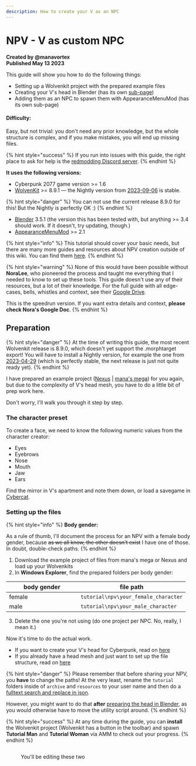 ```yaml
---
description: How to create your V as an NPC
---
```


# NPV - V as custom NPC

**Created by @manavortex**\
**Published May 13 2023**

This guide will show you how to do the following things:&#x20;

* Setting up a Wolvenkit project with the prepared example files
* Creating your V's head in Blender (has its own [sub-page](npv-preparing-the-head-in-blender.md))
* Adding them as an NPC to spawn them with AppearanceMenuMod (has its own sub-page)

#### Difficulty:

Easy, but not trivial: you don't need any prior knowledge, but the whole structure is complex, and if you make mistakes, you will end up missing files.

{% hint style="success" %}
If you run into issues with this guide, the right place to ask for help is the [redmodding Discord server](https://discord.gg/redmodding).
{% endhint %}

**It uses the following versions:**

* Cyberpunk 2077 game version >= 1.6
* [WolvenKit](https://github.com/WolvenKit/Wolvenkit/releases) >= 8.9.1 — the Nightly version from [2023-09-06](https://github.com/WolvenKit/WolvenKit-nightly-releases/releases/tag/8.9.1-nightly.2023-09-05) is stable.

{% hint style="danger" %}
You can not use the current release 8.9.0 for this! But the Nightly is perfectly OK :)&#x20;
{% endhint %}

* [Blender](https://www.blender.org/download/) 3.5.1 (the version this has been tested with, but anything >= 3.4 should work. If it doesn't, try updating, though.)
* [AppearanceMenuMod](https://www.nexusmods.com/cyberpunk2077/mods/790) >= 2.1

{% hint style="info" %}
This tutorial should cover your basic needs, but there are many more guides and resources about NPV creation outside of this wiki. You can find them [here](https://wiki.redmodding.org/cyberpunk-2077-modding/modding-guides/community-guides/npvs-v-as-npc-custom-npcs).&#x20;
{% endhint %}

{% hint style="warning" %}
None of this would have been possible without **NoraLee**, who pioneered the process and taught me everything that I needed to know to set up these tools. This guide doesn't use any of their resources, but a lot of their knowledge. For the full guide with all edge-cases, bells, whistles and context, see their [Google Drive](https://drive.google.com/drive/folders/1R-knopKMhHDZuokPKaTt0nIDArXcQdrb).&#x20;

This is the speedrun version. If you want extra details and context, **please check Nora's Google Doc**.
{% endhint %}

## Preparation

{% hint style="danger" %}
At the time of writing this guide, the most recent Wolvenkit release is 8.9.0, which doesn't yet support the .morphtarget export! You will have to install a Nightly version, for example the one from [2023-04-29](https://github.com/WolvenKit/WolvenKit-nightly-releases/releases/tag/8.9.1-nightly.2023-04-29) (which is perfectly stable, the next release is just not quite ready yet).
{% endhint %}

I have prepared an example project ([Nexus](https://www.nexusmods.com/cyberpunk2077/mods/8328) | [mana's mega](https://mega.nz/file/aVETXTaB#gqKTnP\_lBNxe0b1w9b8TM5agENIIIAAxyLmMd8Kb6l8)) for you again, but due to the complexity of V's head mesh, you have to do a little bit of prep work here.

Don't worry, I'll walk you through it step by step.

### The character preset

To create a face, we need to know the following numeric values from the character creator:&#x20;

* Eyes
* Eyebrows
* Nose
* Mouth
* Jaw
* Ears

Find the mirror in V's apartment and note them down, or load a savegame in [Cybercat](https://www.nexusmods.com/cyberpunk2077/mods/718).

### Setting up the files

{% hint style="info" %}
**Body gender:**

As a rule of thumb, I'll document the process for an NPV with a female body gender, because ~~as we all know, the other doesn't exist~~ I have one of those. In doubt, double-check paths.
{% endhint %}

1. Download the example project of files from mana's mega or Nexus and load up your Wolvenkits
2. In **Windows Explorer**, find the prepared folders per body gender:

<table><thead><tr><th width="179">body gender</th><th>file path</th></tr></thead><tbody><tr><td>female</td><td><code>tutorial\npv\your_female_character</code></td></tr><tr><td>male</td><td><code>tutorial\npv\your_male_character</code></td></tr></tbody></table>

3. Delete the one you're not using (do one project per NPC. No, really, I mean it.)

Now it's time to do the actual work.&#x20;

* If you want to create your V's head for Cyberpunk, read on [here](npv-preparing-the-head-in-blender.md)
* If you already have a head mesh and just want to set up the file structure, read on [here](npv-preparing-the-head-in-blender.md)

{% hint style="danger" %}
Please remember that before sharing your NPV, you **have** to change the paths! At the very least, rename the `tutorial` folders inside of `archive` and `resources` to your user name and then do a [fulltext search and replace in json](../../everything-else/moving-and-renaming-in-existing-projects.md).

However, you might want to do that **after** [preparing the head in Blender](npv-preparing-the-head-in-blender.md), as you would otherwise have to move the utility script around.
{% endhint %}

{% hint style="success" %}
At any time during the guide, you can **install** the Wolvenkit project (Wolvenkit has a button in the toolbar) and spawn **Tutorial Man** and **Tutorial Woman** via AMM to check out your progress.
{% endhint %}

<figure><img src="https://64.media.tumblr.com/f9d975e408bb678ba2acddec9f76cbd8/c1517bdcdc3d9374-c8/s2048x3072/553431af3044de381134d1484df5b5b919049f42.pnj" alt=""><figcaption><p>You'll be editing these two</p></figcaption></figure>
